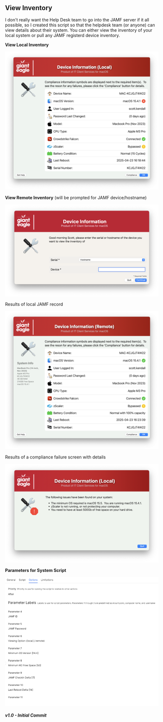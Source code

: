 ## View Inventory

I don't really want the Help Desk team to go into the JAMF server if it all possible, so I created this script so that the helpdesk team (or anyone) can view details about their system. You can either view the inventory of your local system or pull any JAMF registerd device inventory.

**View Local Inventory**

![View Inventory for local record](/ViewInventory/ViewInventory_Local.png)

**View Remote Inventory** (will be prompted for JAMF device/hostname)

![View Inventory for remote record](/ViewInventory/ViewInventory_Entry.png)

Results of local JAMF record

![View Inventory for remote record](/ViewInventory/ViewInventory_Remote.png)

Results of a compliance failure screen with details

![Compliance Failure](/ViewInventory/ViewInventory_Failures.png)

**Parameters for System Script**

![Parameters](/ViewInventory/ViewInventory_Parms.png)


##### _v1.0 - Initial Commit_
